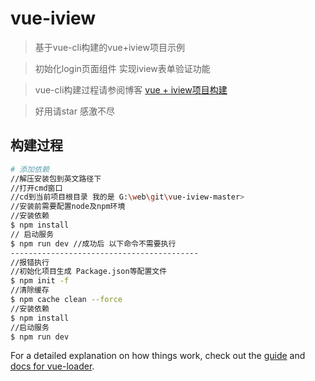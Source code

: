 # vue-iview

> 基于vue-cli构建的vue+iview项目示例 

> 初始化login页面组件 实现iview表单验证功能

> vue-cli构建过程请参阅博客
> [vue + iview项目构建](https://blog.csdn.net/wq18512847606/article/details/80790584)

> 好用请star 感激不尽

## 构建过程

``` bash
# 添加依赖
//解压安装包到英文路径下
//打开cmd窗口
//cd到当前项目根目录 我的是 G:\web\git\vue-iview-master>
//安装前需要配置node及npm环境
//安装依赖
$ npm install
// 启动服务
$ npm run dev //成功后 以下命令不需要执行
------------------------------------------
//报错执行
//初始化项目生成 Package.json等配置文件 
$ npm init -f
//清除缓存
$ npm cache clean --force
//安装依赖
$ npm install
//启动服务
$ npm run dev
```

For a detailed explanation on how things work, check out the [guide](http://vuejs-templates.github.io/webpack/) and [docs for vue-loader](http://vuejs.github.io/vue-loader).
